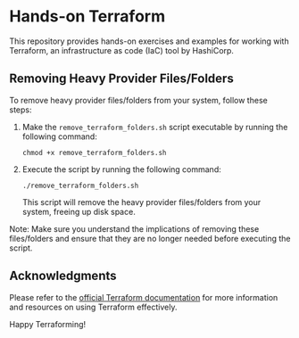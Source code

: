 # Hands-on Terraform

This repository provides hands-on exercises and examples for working with Terraform, an infrastructure as code (IaC) tool by HashiCorp.






















## Removing Heavy Provider Files/Folders

To remove heavy provider files/folders from your system, follow these steps:

1. Make the `remove_terraform_folders.sh` script executable by running the following command:
   ```
   chmod +x remove_terraform_folders.sh
   ```

2. Execute the script by running the following command:
   ```
   ./remove_terraform_folders.sh
   ```

   This script will remove the heavy provider files/folders from your system, freeing up disk space.

Note: Make sure you understand the implications of removing these files/folders and ensure that they are no longer needed before executing the script.

## Acknowledgments

Please refer to the [official Terraform documentation](https://www.terraform.io/docs/index.html) for more information and resources on using Terraform effectively.

Happy Terraforming!
